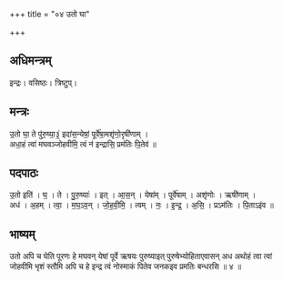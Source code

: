 +++
title = "०४ उतो घा"

+++
## अधिमन्त्रम्
इन्द्रः। वसिष्ठः। त्रिष्टुप्।

## मन्त्रः
उ॒तो घा॒ ते पु॑रु॒ष्या॒३॒॑ इदा॑स॒न्येषां॒ पूर्वे॑षा॒मशृ॑णो॒रृषी॑णाम् ।  
अधा॒हं त्वा॑ मघवञ्जोहवीमि॒ त्वं न॑ इन्द्रासि॒ प्रम॑तिः पि॒तेव॑ ॥

## पदपाठः
उ॒तो इति॑ । घ॒ । ते । पु॒रु॒ष्याः॑ । इत् । आ॒स॒न् । येषा॑म् । पूर्वे॑षाम् । अशृ॑णोः । ऋषी॑णाम् ।  
अध॑ । अ॒हम् । त्वा॒ । म॒घ॒ऽव॒न् । जो॒ह॒वी॒मि॒ । त्वम् । नः॒ । इ॒न्द्र॒ । अ॒सि॒ । प्रऽम॑तिः । पि॒ताऽइ॑व ॥

## भाष्यम्
उतो अपि च घेति पूरणः हे मघवन् येषां पूर्वे ऋषयः पुरुष्याइत् पुरुषेभ्योहिताएवासन् अध अथोहं त्वा त्वां जोहवीमि भृशं स्तौमि अपि च हे इन्द्र त्वं नोस्माकं पितेव जनकइव प्रमतिः बन्धरसि ॥ ४ ॥